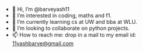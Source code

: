 - 👋 Hi, I’m @barveyash11
- 👀 I’m interested in coding, maths and f1.
- 🌱 I’m currently learning cs at UW and bba at WLU.
- 💞️ I’m looking to collaborate on python projects.
- 📫 How to reach me: drop in a mail to my email id: 11yashbarve@gmail.com

<!---
barveyash11/barveyash11 is a ✨ special ✨ repository because its `README.md` (this file) appears on your GitHub profile.
You can click the Preview link to take a look at your changes.
--->
